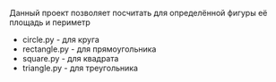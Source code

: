 Данный проект позволяет посчитать для определённой фигуры её площадь и периметр
 - circle.py - для круга
 - rectangle.py - для прямоугольника
 - square.py - для квадрата
 - triangle.py - для треугольника
